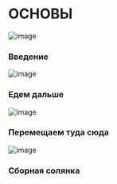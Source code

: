 # ОСНОВЫ
![image](https://github.com/pSKYq/modsen/assets/92396566/a230e1d3-f1b2-4fa8-add9-3c9824212dd8)
### Введение
![image](https://github.com/pSKYq/modsen/assets/92396566/7b355c35-6e07-460c-86e2-a2ed1e81fdfe)
### Едем дальше
![image](https://github.com/pSKYq/modsen/assets/92396566/f919f389-81af-4a83-a558-cf2da294a9a9)
### Перемещаем туда сюда
![image](https://github.com/pSKYq/modsen/assets/92396566/6b26ad05-8c18-4b2f-8698-eac2c5b0cdad)
### Сборная солянка
